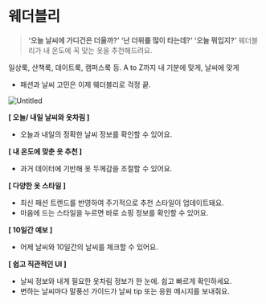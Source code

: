# 웨더블리

> **‘오늘 날씨에 가디건은 더울까?’ ‘난 더위를 많이 타는데?’ ‘오늘 뭐입지?’** 
웨더블리가 내 온도에 꼭 맞는 옷을 추천해드려요.
> 

일상룩, 산책룩, 데이트룩, 캠퍼스룩 등. A to Z까지 내 기분에 맞게, 날씨에 맞게 

- 패션과 날씨 고민은 이제 웨더블리로 걱정 끝.

![Untitled](https://s3-us-west-2.amazonaws.com/secure.notion-static.com/fd36af32-c5be-4825-94e2-b614a851f6af/Untitled.png)

**[ 오늘/ 내일 날씨와 옷차림 ]**

- 오늘과 내일의 정확한 날씨 정보를 확인할 수 있어요.

**[ 내 온도에 맞춘 옷 추천 ]**

- 과거 데이터에 기반해 옷 두께감을 조절할 수 있어요.

**[ 다양한 옷 스타일 ]**

- 최신 패션 트렌드를 반영하여 주기적으로 추천 스타일이 업데이트돼요.
- 마음에 드는 스타일을 누르면 바로 쇼핑 정보를 확인할 수 있어요.

**[ 10일간 예보 ]**

- 어제 날씨와 10일간의 날씨를 체크할 수 있어요.

**[ 쉽고 직관적인 UI ]**

- 날씨 정보와 내게 필요한 옷차림 정보가 한 눈에. 쉽고 빠르게 확인하세요.
- 변하는 날씨마다 말풍선 가이드가 날씨 tip 또는 응원 메시지를 보내줘요.
